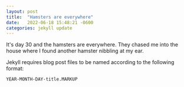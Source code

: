 ```yaml
---
layout: post
title:  "Hamsters are everywhere"
date:   2022-06-18 15:48:21 -0600
categories: jekyll update
---
```

It's day 30 and the hamsters are everywhere. They chased me into the house where I found another hamster nibbling at my ear. 

Jekyll requires blog post files to be named according to the following format:

`YEAR-MONTH-DAY-title.MARKUP`

 